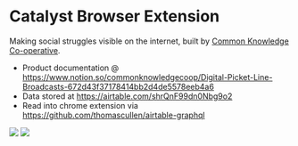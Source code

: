 # Catalyst Browser Extension

Making social struggles visible on the internet, built by [Common Knowledge Co-operative](https://commonknowledge.coop).

- Product documentation @ https://www.notion.so/commonknowledgecoop/Digital-Picket-Line-Broadcasts-672d43f37178414bb2d4de5578eeb4a6
- Data stored at https://airtable.com/shrQnF99dn0Nbg9o2
- Read into chrome extension via https://github.com/thomascullen/airtable-graphql

![](https://imgur.com/nNQOIFq.png)
![](https://i.imgur.com/NK6rwhV.png)
